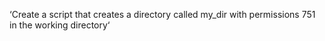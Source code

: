 ‘Create a script that creates a directory called my_dir with permissions 751 in the working directory‘
